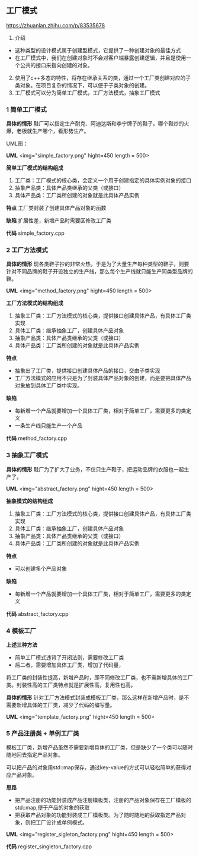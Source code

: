 ## 工厂模式

<https://zhuanlan.zhihu.com/p/83535678>

1. 介绍
  - 这种类型的设计模式属于创建型模式，它提供了一种创建对象的最佳方式
  - 在工厂模式中，我们在创建对象时不会对客户端暴露创建逻辑，并且是使用一个公共的接口来指向创建的对象。
2. 使用了c++多态的特性，将存在继承关系的类，通过一个工厂类创建对应的子类对象。在项目复杂的情况下，可以便于子类对象的创建。
3. 工厂模式可以分为简单工厂模式，工厂方法模式，抽象工厂模式

### 1 简单工厂模式

**具体的情形**
鞋厂可以指定生产耐克、阿迪达斯和李宁牌子的鞋子。哪个鞋炒的火爆，老板就生产哪个，看形势生产。

UML图：

**UML**
<img="simple_factory.png" hight=450 length = 500>

**简单工厂模式的结构组成**
1. 工厂类：工厂模式的核心类，会定义一个用于创建指定的具体实例对象的接口
2. 抽象产品类：具体产品类继承的父类（或接口）
3. 具体产品类：工厂类所创建的对象就是此具体产品实例

**特点**
工厂类封装了创建具体产品对象的函数

**缺陷**
扩展性差，新增产品时需要区修改工厂类

**代码**
simple_factory.cpp

### 2 工厂方法模式

**具体的情形**
现各类鞋子抄的非常火热，于是为了大量生产每种类型的鞋子，则要针对不同品牌的鞋子开设独立的生产线，那么每个生产线就只能生产同类型品牌的鞋。

**UML**
<img="method_factory.png" hight=450 length = 500>

**工厂方法模式的结构组成**
1. 抽象工厂类：工厂方法模式的核心类，提供接口创建具体产品，有具体工厂类实现
2. 具体工厂类：继承抽象工厂，创建具体产品对象
2. 抽象产品类：具体产品类继承的父类（或接口）
3. 具体产品类：工厂类所创建的对象就是此具体产品实例

**特点**
- 抽象出了工厂类，提供接口创建具体产品的接口，交由子类实现
- 工厂方法模式的应用不只是为了封装具体产品对象的创建，而是要把具体产品对象放到具体工厂类中实现。

**缺陷**
- 每新增一个产品就要增加一个具体工厂类，相对于简单工厂，需要更多的类定义
- 一条生产线只能生产一个产品

**代码**
method_factory.cpp

### 3 抽象工厂模式

**具体的情形**
鞋厂为了扩大了业务，不仅只生产鞋子，把运动品牌的衣服也一起生产了。

**UML**
<img="abstract_factory.png" hight=450 length = 500>

**抽象模式的结构组成**
1. 抽象工厂类：工厂方法模式的核心类，提供接口创建具体产品，有具体工厂类实现
2. 具体工厂类：继承抽象工厂，创建具体产品对象
2. 抽象产品类：具体产品类继承的父类（或接口）
3. 具体产品类：工厂类所创建的对象就是此具体产品实例

**特点**
- 可以创建多个产品对象

**缺陷**
- 每新增一个产品就要增加一个具体工厂类，相对于简单工厂，需要更多的类定义

**代码**
abstract_factory.cpp

### 4 模板工厂

**上述三种方法**
- 简单工厂模式违背了开闭法则，需要修改工厂类
- 后二者，需要增加具体工厂类，增加了代码量，

将工厂类的封装性提高，新增产品时，即不同修改工厂类，也不需新增具体的工厂类。封装性高的工厂类特点就是扩展性高，复用性也高。


**具体的情形**
针对工厂方法模式封装成模板工厂类，那么这样在新增产品时，是不需要新增具体的工厂类，减少了代码的编写量。

**UML**
<img="template_factory.png" hight=450 length = 500>

### 5 产品注册类 + 单例工厂类

模板工厂类，新增产品虽然不需要新增具体的工厂类，但是缺少了一个类可以随时随地回去指定产品对象。

可以把产品的对象用std::map保存，通过key-value的方式可以轻松简单的获得对应产品对象。

**思路**
- 把产品注册的功能封装成产品注册模板类，注册的产品对象保存在工厂模板的std::map,便于产品的对象的获取
- 把获取产品对象的功能封装成工厂模板类。为了随时随地的获取指定产品对象，则把工厂设计成单例模式。

**UML**
<img="register_sigleton_factory.png" hight=450 length = 500>

**代码**
register_singleton_factory.cpp


 
